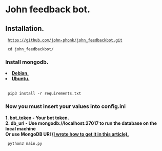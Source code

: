 <h1>John feedback bot.</h1>

<h2>Installation.</h2>

<code>  https://github.com/john-phonk/john_feedbackbot.git</code>

<code>  cd john_feedbackbot/</code>

<h3>Install mongodb.</h3>
<nav>
<li><b><a href='https://docs.mongodb.com/manual/tutorial/install-mongodb-on-debian/'>Debian.</a></b></li>
<li><b><a href='https://docs.mongodb.com/manual/tutorial/install-mongodb-on-ubuntu/'>Ubuntu.</a></b></li></br>
</nav>


<code>  pip3 install -r requirements.txt</code></br>


<h3>Now you must insert your values into config.ini</h3>


<b>1. bot_token - Your bot token.</b></br>
<b>2. db_url - Use mongodb://localhost:27017 to run the database on the local machine</br>Or use MongoDB URI <a href='https://telegra.ph/How-To-get-Mongodb-URI-06-26'>(I wrote how to get it in this article).</b></a></br>


<code>  python3 main.py</code>


